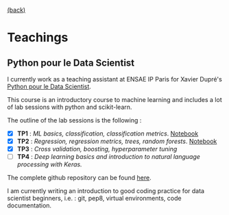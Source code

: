 [(back)](../index.md)

# Teachings


## Python pour le Data Scientist 

I currently work as a teaching assistant at ENSAE IP Paris for Xavier Dupré's [Python pour le Data Scientist](http://www.xavierdupre.fr/app/ensae_teaching_cs/helpsphinx/td_2a.html).

This course is an introductory course to machine learning and includes a lot of lab sessions with python and scikit-learn.

The outline of the lab sessions is the following : 

- [x] **TP1** : *ML basics, classification, classification metrics*. [Notebook](./notebooks/TP1_classification.html)
- [x] **TP2** : *Regression, regression metrics, trees, random forests*. [Notebook](./notebooks/TP2_random_forest.html)
- [x] **TP3** : *Cross validation, boosting, hyperparameter tuning*
- [ ] **TP4** : *Deep learning basics and introduction to natural language processing with Keras.*

The complete github repository can be found [here](https://github.com/sally14/ensae-python-2019). 


I am currently writing an introduction to good coding practice for data scientist beginners, i.e. : git, pep8, virtual environments, code documentation.

